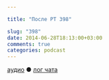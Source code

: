 ```yaml
---

title: "После РТ 398"

slug: "398"
date: 2014-06-28T18:13:00+03:00
comments: true
categories: podcast
---
```

[аудио](http://cdn.radio-t.com/rt398post.mp3) ● [лог чата](http://chat.radio-t.com/logs/radio-t-398.html) <audio src="http://cdn.radio-t.com/rt398post.mp3" preload="none">
